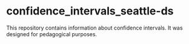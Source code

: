 # confidence_intervals_seattle-ds

This repository contains information about confidence intervals. It was designed for pedagogical purposes.
